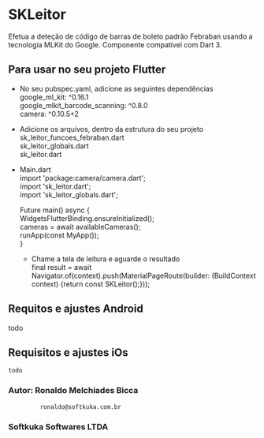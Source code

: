 # SKLeitor

Efetua a deteção de código de barras de boleto padrão Febraban
usando a tecnologia MLKit do Google.
Componente compatível com Dart 3.

## Para usar no seu projeto Flutter

- No seu pubspec.yaml, adicione as seguintes dependências  
  google_ml_kit: ^0.16.1  
  google_mlkit_barcode_scanning: ^0.8.0  
  camera: ^0.10.5+2  

- Adicione os arquivos, dentro da estrutura do seu projeto  
    sk_leitor_funcoes_febraban.dart  
    sk_leitor_globals.dart  
    sk_leitor.dart  

- Main.dart  
  import 'package:camera/camera.dart';  
  import 'sk_leitor.dart';  
  import 'sk_leitor_globals.dart';  

  Future<void> main() async {  
    WidgetsFlutterBinding.ensureInitialized();  
    cameras = await availableCameras();  
    runApp(const MyApp());  
  }

  - Chame a tela de leitura e aguarde o resultado    
  final result = await Navigator.of(context).push(MaterialPageRoute(builder: (BuildContext context) {return const SKLeitor();}));  

## Requitos e ajustes Android
   todo
## Requisitos e ajustes iOs
    todo
    
  ### Autor: Ronaldo Melchiades Bicca
             ronaldo@softkuka.com.br
  ### Softkuka Softwares LTDA

